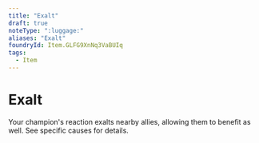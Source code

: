 ```yaml
---
title: "Exalt"
draft: true
noteType: ":luggage:"
aliases: "Exalt"
foundryId: Item.GLFG9XnNq3VaBUIq
tags:
  - Item
---
```


# Exalt

Your champion's reaction exalts nearby allies, allowing them to benefit as well. See specific causes for details.
